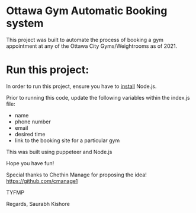 # Ottawa Gym Automatic Booking system

This project was built to automate the process of booking a gym appointment at any of the Ottawa City Gyms/Weightrooms as of 2021.

# Run this project:
In order to run this project, ensure you have to [install](https://nodejs.org/en/download) Node.js. 

Prior to running this code, update the following variables within the index.js file:
  - name
  - phone number
  - email
  - desired time
  - link to the booking site for a particular gym



This was built using puppeteer and Node.js

Hope you have fun!

Special thanks to Chethin Manage for proposing the idea!
https://github.com/cmanage1

TYFMP

Regards,
Saurabh Kishore
